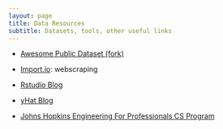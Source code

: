 ```yaml
---
layout: page
title: Data Resources
subtitle: Datasets, tools, other useful links
---
```


* [Awesome Public Dataset (fork)](https://github.com/jasdumas/awesome-public-datasets)

* [Import.io](https://www.import.io/): webscraping

* [Rstudio Blog](http://blog.rstudio.org/)

* [yHat Blog](http://blog.yhat.com/)

* [Johns Hopkins Engineering For Professionals CS Program](https://ep.jhu.edu/programs-and-courses/programs/computer-science)



